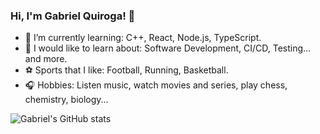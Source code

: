 ### Hi, I'm Gabriel Quiroga! 👋


- 🌱 I’m currently learning: C++, React, Node.js, TypeScript.
- 🔭 I would like to learn about: Software Development, CI/CD, Testing... and more.
- ⚽ Sports that I like: Football, Running, Basketball.
- 🎧 Hobbies: Listen music, watch movies and series, play chess, chemistry, biology...

![Gabriel's GitHub stats](https://github-readme-stats.vercel.app/api?username=l1too&show_icons=true&theme=radical)
